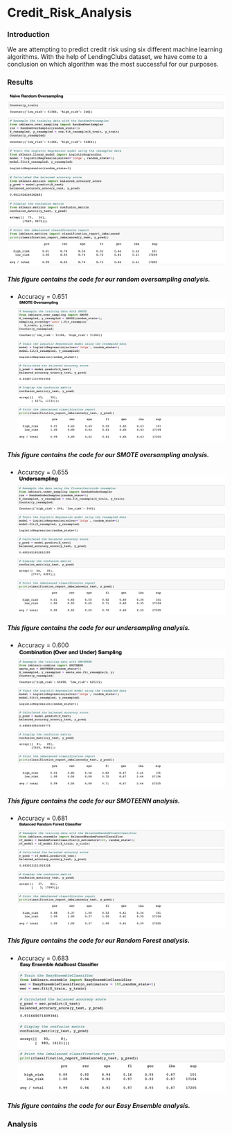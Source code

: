 # Credit_Risk_Analysis

### Introduction
We are attempting to predict credit risk using six different machine learning algorithms. With the help of LendingClubs dataset, we have come to a conclusion on which algorithm was the most successful for our purposes.

### Results
![RandomOversampling](https://github.com/shaneabbley/Credit_Risk_Analysis/blob/main/Module-17-Challenge-Resources/RandomOversampling.png)
##### This figure contains the code for our random oversampling analysis.
* Accuracy = 0.651
![SMOTEOversampling](https://github.com/shaneabbley/Credit_Risk_Analysis/blob/main/Module-17-Challenge-Resources/SMOTEOversampling.png)
##### This figure contains the code for our SMOTE oversampling analysis.
* Accuracy = 0.655
![UnderSampling](https://github.com/shaneabbley/Credit_Risk_Analysis/blob/main/Module-17-Challenge-Resources/Undersampling.png)
##### This figure contains the code for our undersampling analysis.
* Accuracy = 0.600
![SMOTEENNSampling](https://github.com/shaneabbley/Credit_Risk_Analysis/blob/main/Module-17-Challenge-Resources/SMOTEENN.png)
##### This figure contains the code for our SMOTEENN analysis.
* Accuracy = 0.681
![RandomForestSampling](https://github.com/shaneabbley/Credit_Risk_Analysis/blob/main/Module-17-Challenge-Resources/RandomForest.png)
##### This figure contains the code for our Random Forest analysis.
* Accuracy = 0.683
![EasyEnsemblerSampling](https://github.com/shaneabbley/Credit_Risk_Analysis/blob/main/Module-17-Challenge-Resources/EasyEnsembler.png)
##### This figure contains the code for our Easy Ensemble analysis.

### Analysis
